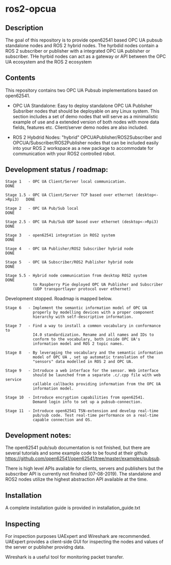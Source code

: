 # ros2-opcua

## Description
The goal of this repository is to provide open62541 based OPC UA pubsub standalone nodes and ROS 2 hybrid nodes. The hyrbdid nodes contain a ROS 2 subscriber or publisher with a integrated OPC UA publisher or subscriber. THe hyrbid nodes can act as a gateway or API between the OPC UA ecosystem and the ROS 2 ecosystem


## Contents
This repository contains two OPC UA Pubsub implementations based on open62541.

- OPC UA Standalone: Easy to deploy standalone OPC UA Publisher Subsriber nodes that should be deployable on any Linux system. This section includes a set of demo nodes that will serve as a minimalistic example of use and a extended version of both nodes with more data fields, features etc. Client/server demo nodes are also included.

- ROS 2 Hybdrid Nodes: "hybrid" OPCUAPublisher/ROS2Subscriber and  OPCUA/Subscriber/ROS2Publisher nodes that can be included easily into your ROS 2 workspace as a new package to accommodate for communication with your ROS2 controlled robot.


## Development status / roadmap:  

    Stage 1   - OPC UA Client/Server local communication.                       DONE  

    Stage 1.5 - OPC UA Client/Server TCP based over ethernet (desktop<->Rpi3)   DONE

    Stage 2   - OPC UA Pub/Sub local                                            DONE		

    Stage 2.5 - OPC UA Pub/Sub UDP based over ethernet (desktop<->Rpi3)         DONE

    Stage 3   - open62541 integration in ROS2 system                            DONE

    Stage 4   - OPC UA Publisher/ROS2 Subscriber hybrid node                    DONE

    Stage 5   - OPC UA Subscriber/ROS2 Publisher hybrid node                    DONE

    Stage 5.5 - Hybrid node communication from desktop ROS2 system              DONE
                to Raspberry Pie deployed OPC UA Publisher and Subscriber
                (UDP transportlayer protocol over ethernet)

Development stopped. Roadmap is mapped below.

      
    Stage 6   - Implement the semantic information model of OPC UA
                properly by modelling devices with a proper component 
                hierarchy with self-descriptive information. 
                                
    Stage 7   - Find a way to install a common vocabulary in conformance to
                I4.0 standardization. Rename and all names and IDs to
                conform to the vocabulary, both inside OPC UA's 
                information model and ROS 2 topic names.
    
    Stage 8   - By leveraging the vocabulary and the semantic information
                model of OPC UA , set up automatic translation of the
                "sensors" data modelled in ROS 2 and OPC UA.

    Stage 9   - Introduce a web interface for the sensor. Web interface
                should be launched from a separate .c/.cpp file with web service
                callable callbacks providing information from the OPC UA 
                information model. 

    Stage 10  - Introduce encryption capabilities from open62541.
                Demand login info to set up a pubsub-connection.           

    Stage 11  - Introduce open62541 TSN-extension and develop real-time
                pub/sub code. Test real-time performance on a real-time
                capable connection and OS.


 

## Development notes: 

The open62541 pub/sub documentation is not finished, but there are several tutorials and some example code to be found at their github https://github.com/open62541/open62541/tree/master/examples/pubsub. 

There is high level APIs available for clients, servers and publishers but the subscriber API is currently not finished (07-08-2019). The standalone and ROS2 nodes utilize the highest abstraction API available at the time.


## Installation 

A complete installation guide is provided in installation_guide.txt


## Inspecting 

For inspection purposes UAExpert and Wireshark are recommended. UAExpert provides a client-side GUI for inspecting the nodes and values of the server or publisher providng data.

Wireshark is a useful tool for monitoring packet transfer.
